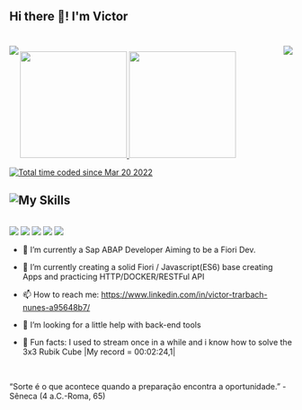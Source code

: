 ## Hi there 🤘! I'm Victor
<h1 align="center">
  <img align="left" src="https://visitor-badge.laobi.icu/badge?page_id=VictorTrarbach.VictorTrarbach" />
  <img align="right" src="https://img.shields.io/github/followers/VictorTrarbach?label=Follow&style=social" />
</h1>

<img height="10px" />
  <div>
    <a href="https://github.com/VictorTrarbach">
      <img height="190em" src="https://github-readme-stats.vercel.app/api?username=VictorTrarbach&show_icons=true&theme=radical&include_all_commits=true&count_private=true&layout=compact"/>
      <img height="190em" src="https://github-readme-stats.vercel.app/api/top-langs/?username=VictorTrarbach&layout=compact&langs_count=8&theme=radical" data-canonical-src="https://github-readme-stats.vercel.app/api?username=VictorTrarbach&show_icons=true&theme=radical&line_height=27&include_all_commits=true"/>
    </a>
  </div>
  
  <!-- <a align="center" href="https://wakatime.com/goals">
    <img align="center" placeholder="Last 7 Days" height="185em"; height: auto; src="https://github-readme-stats.vercel.app/api/wakatime?username=VTNS&theme=radical&layout=compact&langs_count=8" data-canonical-src="https://github-readme-stats.vercel.app/api/wakatime?username=VTNS&theme=radical&layout=compact"; style="max-width: 100%;">
  </a>-->
  
  <a href="[https://wakatime.com/@b644802a-4b37-48b2-84ca-02be6fb7a1f8](https://wakatime.com/@VTNS)"><img src="https://wakatime.com/badge/user/b644802a-4b37-48b2-84ca-02be6fb7a1f8.svg" alt="Total time coded since Mar 20 2022" /></a>
  </br>
  
## ![My Skills](https://skillicons.dev/icons?i=js,html,css,ts,git,react,tailwind,nodejs,express,vite,postgres,sqlite,prisma,nextjs,vercel)
  <!--<img align="right" alt="VTNS-pic" height="150" style="border-radius:50px;" src=""> graphql,astro,unity, -->
  
  </br>
  <div>
    <a href="https://www.instagram.com/ovictortrarbach/" target="_blank"><img src="https://img.shields.io/badge/-Instagram-%23E4405F?style=for-the-badge&logo=instagram&logoColor=white" target="_blank"></a>
    <a href="https://www.twitch.tv/bigtemon" target="_blank"><img src="https://img.shields.io/badge/Twitch-9146FF?style=for-the-badge&logo=twitch&logoColor=white" target="_blank"></a>
   <a href="https://discord.gg/Zvy8XWmM" target="_blank"><img src="https://img.shields.io/badge/Discord-7289DA?style=for-the-badge&logo=discord&logoColor=white" target="_blank"></a> 
    <a href = "mailto:vtnsdev@gmail.com"><img src="https://img.shields.io/badge/-Gmail-%23333?style=for-the-badge&logo=gmail&logoColor=white" target="_blank"></a>
    <a href="https://www.linkedin.com/in/victor-trarbach-nunes-a95648b7/" target="_blank"><img src="https://img.shields.io/badge/-LinkedIn-%230077B5?style=for-the-badge&logo=linkedin&logoColor=white" target="_blank"></a> 
  </div>
  
- 🔭 I’m currently a Sap ABAP Developer Aiming to be a Fiori Dev.
  
- 🌱 I’m currently creating a solid Fiori / Javascript(ES6) base creating Apps and practicing HTTP/DOCKER/RESTFul API
  
- 📫 How to reach me: https://www.linkedin.com/in/victor-trarbach-nunes-a95648b7/
  
- 🤔 I’m looking for a little help with back-end tools
  
- 🎪 Fun facts: I used to stream once in a while and i know how to solve the 3x3 Rubik Cube |My record = 00:02:24,1|

</br>

  “Sorte é o que acontece quando a preparação encontra a oportunidade.” - Sêneca (4 a.C.-Roma, 65)
 
